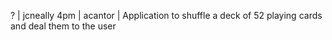 ? | jcneally 4pm | acantor | Application to shuffle a deck of 52 playing cards and deal them to the user
